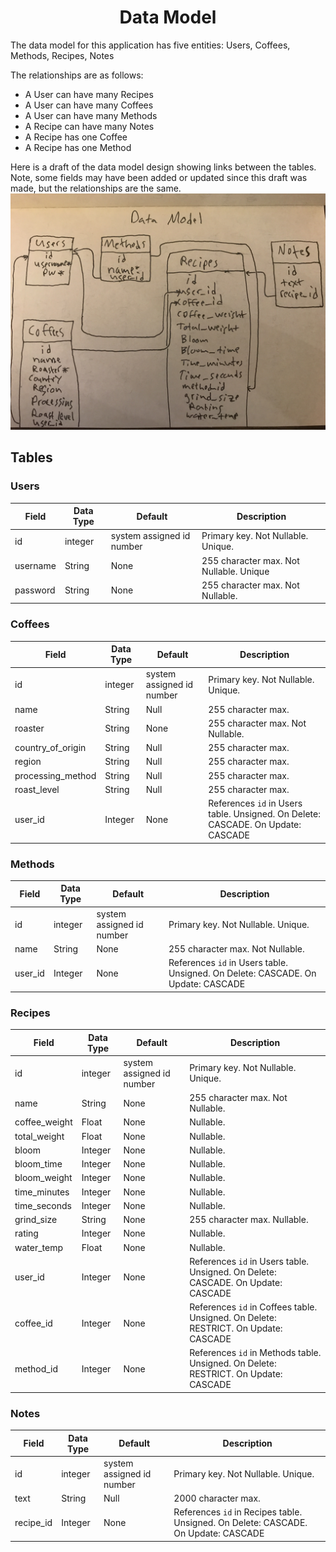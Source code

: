<h1 align="center">
    Data Model
</h1>

The data model for this application has five entities: Users, Coffees, Methods, Recipes, Notes  

The relationships are as follows:
* A User can have many Recipes
* A User can have many Coffees
* A User can have many Methods
* A Recipe can have many Notes
* A Recipe has one Coffee
* A Recipe has one Method

Here is a draft of the data model design showing links between the tables. Note, some fields may have been added or updated since this draft was made, but the relationships are the same.  
![data model showing relationships of the tables](data-model-draft.JPG)  

## Tables

### Users

| Field | Data Type | Default | Description |
|---|---|---|---|
| id | integer | system assigned id number | Primary key. Not Nullable. Unique. |
| username | String | None | 255 character max. Not Nullable. Unique |
| password | String | None | 255 character max. Not Nullable. |


### Coffees

| Field | Data Type | Default | Description |
|---|---|---|---|
| id | integer | system assigned id number | Primary key. Not Nullable. Unique. |
| name | String | Null | 255 character max. |
| roaster | String | None | 255 character max. Not Nullable. |
| country_of_origin | String | Null | 255 character max. |
| region | String | Null | 255 character max. |
| processing_method | String | Null | 255 character max. |
| roast_level | String | Null | 255 character max. |
| user_id | Integer | None | References `id` in Users table. Unsigned. On Delete: CASCADE. On Update: CASCADE |

### Methods

| Field | Data Type | Default | Description |
|---|---|---|---|
| id | integer | system assigned id number | Primary key. Not Nullable. Unique. |
| name | String | None | 255 character max. Not Nullable. |
| user_id | Integer | None | References `id` in Users table. Unsigned. On Delete: CASCADE. On Update: CASCADE |

### Recipes

| Field | Data Type | Default | Description |
|---|---|---|---|
| id | integer | system assigned id number | Primary key. Not Nullable. Unique. |
| name | String | None | 255 character max. Not Nullable. |
| coffee_weight | Float | None | Nullable. |
| total_weight | Float | None | Nullable. |
| bloom | Integer | None | Nullable. |
| bloom_time | Integer | None | Nullable. |
| bloom_weight | Integer | None | Nullable. |
| time_minutes | Integer | None | Nullable. |
| time_seconds | Integer | None | Nullable. |
| grind_size | String | None | 255 character max. Nullable. |
| rating | Integer | None | Nullable. |
| water_temp | Float | None | Nullable. |
| user_id | Integer | None | References `id` in Users table. Unsigned. On Delete: CASCADE. On Update: CASCADE |
| coffee_id | Integer | None | References `id` in Coffees table. Unsigned. On Delete: RESTRICT. On Update: CASCADE |
| method_id | Integer | None | References `id` in Methods table. Unsigned. On Delete: RESTRICT. On Update: CASCADE |


### Notes

| Field | Data Type | Default | Description |
|---|---|---|---|
| id | integer | system assigned id number | Primary key. Not Nullable. Unique. |
| text | String | Null | 2000 character max. |
| recipe_id | Integer | None | References `id` in Recipes table. Unsigned. On Delete: CASCADE. On Update: CASCADE |
